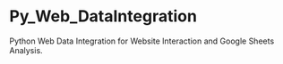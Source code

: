 # Py_Web_DataIntegration
Python Web Data Integration for Website Interaction and Google Sheets Analysis.
